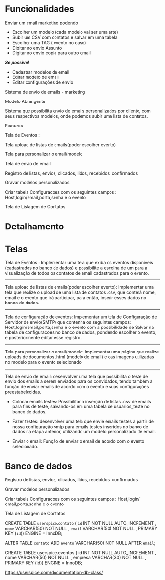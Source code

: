 # Funcionalidades 


Enviar um email marketing podendo 
* Escolher um modelo (cada modelo vai ser uma arte)
* Subir um CSV com contatos e salvar em uma tabela
* Escolher uma TAG ( evento no caso)
* Digitar no envio Assunto
* Digitar no envio copia para outro email


***Se possivel***


* Cadastrar modelos de email
* Editar modelo de email
* Editar configurações de envio



Sistema de envio de emails - marketing

Modelo Abrangente

Sistema que possibilita envio de emails personalizados por cliente, com seus respectivos modelos, onde podemos subir uma lista de contatos.

Features

Tela de Eventos : 

Tela upload de listas de emails(poder escolher evento)

Tela para personalizar o email/modelo
	
Tela de envio de email

Registro de listas, envios, clicados, lidos, recebidos, confirmados

Gravar modelos personalizados	

Criar tabela Configuracoes com os seguintes campos : Host,login/email,porta,senha e o evento

Tela de Listagem de Contatos 



# Detalhamento  


# Telas


Tela de Eventos : Implementar uma tela que exiba os eventos disponíveis (cadastrados no banco de dados) e possibilite a escolha de um para a visualização de todos os contatos de email cadastrados para o evento.

---

Tela upload de listas de emails(poder escolher evento): Implementar uma tela que realize o upload de uma lista de contatos .csv, que conterá nome, email e o evento que irá participar, para então, inserir esses dados no banco de dados. 

---

Tela de configuração de eventos: Implementar um tela de Configuração de Servidor de envio(SMTP) que contenha os seguintes campos: Host,login/email,porta,senha e o evento com a possibilidade de Salvar na tabela de configuracoes no banco de dados, pondendo escolher o evento, e posteriormente editar esse registro. 
		
---

Tela para personalizar o email/modelo: Implementar uma página que realize uploads de documentos .html (modelo de email) e das imagens utilizadas no modelo para o evento selecionado.

---	

Tela de envio de email: desenvolver uma tela que possibilita o teste de envio dos emails a serem enviados para os convidados, tendo também a função de enviar emails de acordo com o evento e suas configurações preestabelecidas.


* Colocar emails testes: Possibilitar a inserção de listas .csv de emails para fins de teste, salvando-os em uma tabela de usuarios_teste no banco de dados. 

* Fazer testes: desenvolver uma tela que envie emails testes a partir de nossa configuração smtp para emails testes inseridos no banco de dados na etapa anterior, utilizando um modelo personalizado de email.

* Enviar o email: Função de enviar o email de acordo com o evento selecionado.


# Banco de dados

Registro de listas, envios, clicados, lidos, recebidos, confirmados


Gravar modelos personalizados

Criar tabela Configuracoes com os seguintes campos : Host,login/
email,porta,senha e o evento

Tela de Listagem de Contatos 

CREATE TABLE `userspice`.`contato` ( `id` INT NOT NULL AUTO_INCREMENT , `nome` VARCHAR(50) NOT NULL , `email` VARCHAR(50) NOT NULL , PRIMARY KEY (`id`)) ENGINE = InnoDB;

ALTER TABLE `contato` ADD `evento` VARCHAR(50) NOT NULL AFTER `email`;



CREATE TABLE userspice.eventos ( id INT NOT NULL AUTO_INCREMENT , nome VARCHAR(50) NOT NULL , empresa VARCHAR(30) NOT NULL , PRIMARY KEY (id)) ENGINE = InnoDB;

https://userspice.com/documentation-db-class/